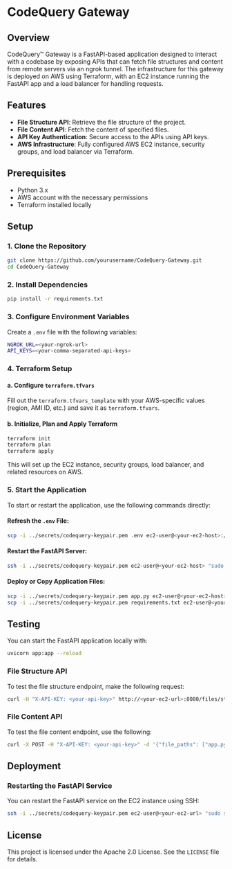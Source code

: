 # CodeQuery Gateway

## Overview

CodeQuery™ Gateway is a FastAPI-based application designed to interact with a codebase by exposing APIs that can fetch file structures and content from remote servers via an ngrok tunnel. The infrastructure for this gateway is deployed on AWS using Terraform, with an EC2 instance running the FastAPI app and a load balancer for handling requests.

## Features

- **File Structure API**: Retrieve the file structure of the project.
- **File Content API**: Fetch the content of specified files.
- **API Key Authentication**: Secure access to the APIs using API keys.
- **AWS Infrastructure**: Fully configured AWS EC2 instance, security groups, and load balancer via Terraform.

## Prerequisites

- Python 3.x
- AWS account with the necessary permissions
- Terraform installed locally

## Setup

### 1. Clone the Repository

```bash
git clone https://github.com/yourusername/CodeQuery-Gateway.git
cd CodeQuery-Gateway
```

### 2. Install Dependencies

```bash
pip install -r requirements.txt
```

### 3. Configure Environment Variables

Create a `.env` file with the following variables:

```bash
NGROK_URL=<your-ngrok-url>
API_KEYS=<your-comma-separated-api-keys>
```

### 4. Terraform Setup

#### a. Configure `terraform.tfvars`

Fill out the `terraform.tfvars_template` with your AWS-specific values (region, AMI ID, etc.) and save it as `terraform.tfvars`.

#### b. Initialize, Plan and Apply Terraform

```bash
terraform init
terraform plan
terraform apply
```

This will set up the EC2 instance, security groups, load balancer, and related resources on AWS.

### 5. Start the Application

To start or restart the application, use the following commands directly:

#### Refresh the `.env` File:

```bash
scp -i ../secrets/codequery-keypair.pem .env ec2-user@<your-ec2-host>:/home/ec2-user/gateway
```

#### Restart the FastAPI Server:

```bash
ssh -i ../secrets/codequery-keypair.pem ec2-user@<your-ec2-host> "sudo systemctl restart fastapi && sudo systemctl status fastapi"
```

#### Deploy or Copy Application Files:

```bash
scp -i ../secrets/codequery-keypair.pem app.py ec2-user@<your-ec2-host>:/home/ec2-user/gateway
scp -i ../secrets/codequery-keypair.pem requirements.txt ec2-user@<your-ec2-host>:/home/ec2-user/gateway
```

## Testing

You can start the FastAPI application locally with:

```bash
uvicorn app:app --reload
```

### File Structure API

To test the file structure endpoint, make the following request:

```bash
curl -H "X-API-KEY: <your-api-key>" http://<your-ec2-url>:8080/files/structure
```

### File Content API

To test the file content endpoint, use the following:

```bash
curl -X POST -H "X-API-KEY: <your-api-key>" -d '{"file_paths": ["app.py", "requirements.txt"]}' http://<your-ec2-url>:8080/files/content
```

## Deployment

### Restarting the FastAPI Service

You can restart the FastAPI service on the EC2 instance using SSH:

```bash
ssh -i ../secrets/codequery-keypair.pem ec2-user@<your-ec2-url> "sudo systemctl restart fastapi && sudo systemctl status fastapi"
```

## License

This project is licensed under the Apache 2.0 License. See the `LICENSE` file for details.
